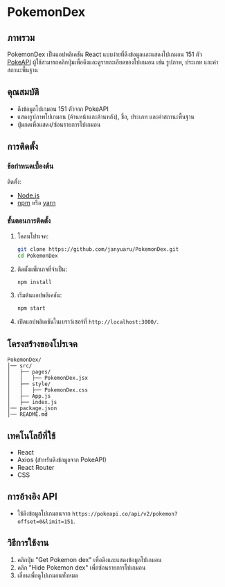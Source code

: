 # PokemonDex

## ภาพรวม
PokemonDex เป็นแอปพลิเคชัน React แบบง่ายที่ดึงข้อมูลและแสดงโปเกมอน 151 ตัว [PokeAPI]([https://pokeapi.co/](https://pokeapi.co/api/v2/pokemon?offset=0&limit=151)) ผู้ใช้สามารถคลิกปุ่มเพื่อดึงและดูรายละเอียดของโปเกมอน เช่น รูปภาพ, ประเภท และค่าสถานะพื้นฐาน

## คุณสมบัติ
- ดึงข้อมูลโปเกมอน 151 ตัวจาก PokeAPI
- แสดงรูปภาพโปเกมอน (ด้านหน้าและด้านหลัง), ชื่อ, ประเภท และค่าสถานะพื้นฐาน
- ปุ่มกดเพื่อแสดง/ซ่อนรายการโปเกมอน

## การติดตั้ง
### ข้อกำหนดเบื้องต้น
ติดตั้ง:
- [Node.js](https://nodejs.org/)
- [npm](https://www.npmjs.com/) หรือ [yarn](https://yarnpkg.com/)

### ขั้นตอนการติดตั้ง
1. โคลนโปรเจค:
   ```sh
   git clone https://github.com/janyuaru/PokemonDex.git
   cd PokemonDex
   ```
2. ติดตั้งแพ็กเกจที่จำเป็น:
   ```sh
   npm install
   ```
3. เริ่มต้นแอปพลิเคชัน:
   ```sh
   npm start
   ```
4. เปิดแอปพลิเคชันในเบราว์เซอร์ที่ `http://localhost:3000/`.

## โครงสร้างของโปรเจค
```
PokemonDex/
│── src/
│   ├── pages/
│   │   ├── PokemonDex.jsx
│   ├── style/
│   │   ├── PokemonDex.css
│   ├── App.js
│   ├── index.js
│── package.json
│── README.md
```

## เทคโนโลยีที่ใช้
- React
- Axios (สำหรับดึงข้อมูลจาก PokeAPI)
- React Router
- CSS

## การอ้างอิง API
  - ใช้ดึงข้อมูลโปเกมอนจาก `https://pokeapi.co/api/v2/pokemon?offset=0&limit=151`.

## วิธีการใช้งาน
1. คลิกปุ่ม "Get Pokemon dex" เพื่อดึงและแสดงข้อมูลโปเกมอน
2. คลิก "Hide Pokemon dex" เพื่อซ่อนรายการโปเกมอน
3. เลื่อนเพื่อดูโปเกมอนทั้งหมด


